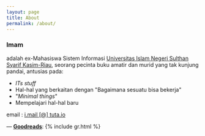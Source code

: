```yaml
---
layout: page
title: About
permalink: /about/
---
```

### Imam

adalah ex-Mahasiswa Sistem Informasi [Universitas Islam Negeri Sulthan Syarif Kasim-Riau](), seorang pecinta buku amatir dan murid yang tak kunjung pandai, antusias pada:
- *ITs stuff*
- Hal-hal yang berkaitan dengan "Bagaimana sesuatu bisa bekerja"
- "*Minimal things*"
- Mempelajari hal-hal baru

email		: [i.mail [@] tuta.io](mailto:i.mail@tuta.io)

&mdash; **[Goodreads](https://www.goodreads.com/imams)**:
{% include gr.html %}
